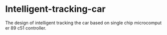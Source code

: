 # Intelligent-tracking-car
The design of intelligent tracking the car based on single chip microcomputer 89 c51 controller.
